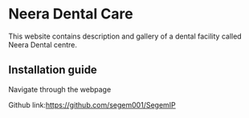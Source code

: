 # Neera Dental Care
This website contains description and gallery of a dental facility called Neera Dental centre.
## Installation guide
Navigate through the webpage 

Github link:https://github.com/segem001/SegemIP
